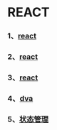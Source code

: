 # REACT

### 1、[react](/REACT/react)

### 2、[react](/REACT/react-redux)

### 3、[react](/REACT/react-router)

### 4、[dva](/REACT/dva)

### 5、[状态管理](/REACT/状态管理)
